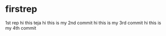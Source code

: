 # firstrep

1st rep 
hi this teja
hi this is my 2nd commit
hi this is my 3rd commit
hi this is my 4th commit
